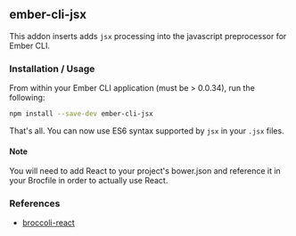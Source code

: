 ## ember-cli-jsx

This addon inserts adds `jsx` processing into the javascript preprocessor for Ember CLI.

### Installation / Usage

From within your Ember CLI application (must be > 0.0.34), run the following:

```bash
npm install --save-dev ember-cli-jsx
```

That's all. You can now use ES6 syntax supported by `jsx` in your `.jsx`
files.

#### Note

You will need to add React to your project's bower.json and reference it in your Brocfile
in order to actually use React.

### References

* [broccoli-react](https://github.com/eddhannay/broccoli-react)

